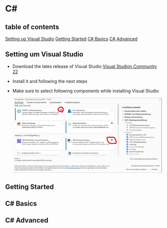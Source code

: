 # C#

## table of contents

[Setting up Visual Studio](##setting-up-visual-studio)
[Getting Started](##gettting-started)
[C# Basics](##c#-basics)
[C# Advanced](##c#-advanced)

## Setting um Visual Studio
- Download the lates release of Visual Studio [Visual Studion Community 22](https://visualstudio.microsoft.com/de/downloads/)
- Install it and following the next steps

- Make sure to select following components while installing Visual Studio

  ![Selection for components](./Images/InstallVisualStudioSelectComponents.jpg?raw=true "Select components for VS")

## Getting Started

## C# Basics

## C# Advanced

